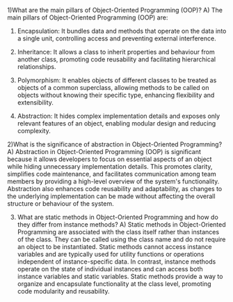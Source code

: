 1)What are the main pillars of Object-Oriented Programming (OOP)?
A)
The main pillars of Object-Oriented Programming (OOP) are:

1. Encapsulation: It bundles data and methods that operate on the data into a single unit, controlling access and preventing external interference.
   
2. Inheritance: It allows a class to inherit properties and behaviour from another class, promoting code reusability and facilitating hierarchical relationships.
   
3. Polymorphism: It enables objects of different classes to be treated as objects of a common superclass, allowing methods to be called on objects without knowing their specific type, enhancing flexibility and extensibility.
   
4. Abstraction: It hides complex implementation details and exposes only relevant features of an object, enabling modular design and reducing complexity.

2)What is the significance of abstraction in Object-Oriented Programming?
A)
Abstraction in Object-Oriented Programming (OOP) is significant because it allows developers to focus on essential aspects of an object while hiding unnecessary implementation details.
This promotes clarity, simplifies code maintenance, and facilitates communication among team members by providing a high-level overview of the system's functionality.
Abstraction also enhances code reusability and adaptability, as changes to the underlying implementation can be made without affecting the overall structure or behaviour of the system.

3) What are static methods in Object-Oriented Programming and how do they differ from instance methods?
A)
Static methods in Object-Oriented Programming are associated with the class itself rather than instances of the class.
They can be called using the class name and do not require an object to be instantiated.
Static methods cannot access instance variables and are typically used for utility functions or operations independent of instance-specific data.
In contrast, instance methods operate on the state of individual instances and can access both instance variables and static variables.
Static methods provide a way to organize and encapsulate functionality at the class level, promoting code modularity and reusability.
